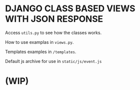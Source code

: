 # DJANGO CLASS BASED VIEWS WITH JSON RESPONSE

Access ``utils.py`` to see how the classes works. 

How to use examplas in ``views.py``.

Templates examples in ``/templates``.

Default js archive for use in ``static/js/event.js``

# (WIP)
